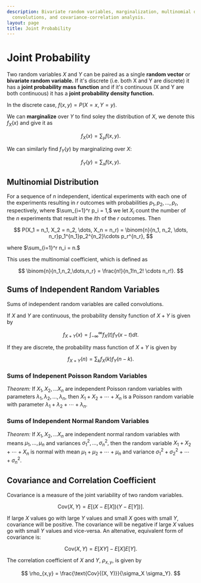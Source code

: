 ```yaml
---
description: Bivariate random variables, marginalization, multinomial distributions,
  convolutions, and covariance-correlation analysis.
layout: page
title: Joint Probability
---
```


# Joint Probability

Two random variables $X$ and $Y$ can be paired as a single **random vector** or **bivariate random variable.** If it's discrete (i.e. both X and Y are discrete) it has a **joint probability mass function** and if it's continuous (X and Y are both continuous) it has a **joint probability density function.**

In the discrete case, $f(x,y) = P(X = x, Y = y).$

We can **marginalize** over $Y$ to find soley the distribution of $X,$ we denote this $f_X(x)$ and give it as

$$  f_X(x) = \sum_y f(x, y). $$

We can similarly find $f_Y(y)$ by marginalizing over $X$:

$$  f_Y(y) = \sum_x f(x, y). $$

## Multinomial Distribution

For a sequence of $n$ independent, identical experiments with each one of the experiments resulting in $r$ outcomes with probabilities $p_1, p_2, \dots, p_r,$ respectively, where $\sum_{i=1}^r p_i = 1,$  we let $X_i$ count the number of the $n$ experiments that result in the $i$th of the $r$ outcomes. Then

$$ P(X_1 = n_1, X_2 = n_2, \dots, X_n = n_r) = \binom{n}{n_1, n_2, \dots, n_r}p_1^{n_1}p_2^{n_2}\cdots p_r^{n_r}, $$

where $\sum_{i=1}^r n_i = n.$

This uses the multinomial coefficient, which is defined as

$$ \binom{n}{n_1,n_2,\dots,n_r} = \frac{n!}{n_1!n_2! \cdots n_r!}. $$

## Sums of Independent Random Variables

Sums of independent random variables are called convolutions.

If $X$ and $Y$ are continuous, the probability density function of $X + Y$ is given by

$$ f_{X+Y}(x) = \int_{-\infty}^{\infty} f_X(t) f_Y(x - t) dt. $$

If they are discrete, the probability mass function of $X + Y$ is given by

$$ f_{X+Y}(n) = \sum_k f_X(k)f_Y(n - k). $$


### Sums of Indepenent Poisson Random Variables

*Theorem:* If $X_1, X_2, \dots X_n$ are independent Poisson random variables with parameters $\lambda_1, \lambda_2, \dots, \lambda_n,$ then $X_1 + X_2 + \cdots + X_n$ is a Poisson random variable with parameter $\lambda_1 + \lambda_2 + \cdots  + \lambda_n.$

### Sums of Independent Normal Random Variables

*Theorem:* If $X_1, X_2, \dots X_n$ are independent normal random variables with means $\mu_1, \dots, \mu_n$ and variances $\sigma_1^2, \dots, \sigma_n^2,$ then the random variable $X_1 + X_2 + \cdots + X_n$ is normal with mean $\mu_1 + \mu_2 + \cdots + \mu_n$ and variance $\sigma_1^2 + \sigma_2^2 + \cdots + \sigma_n^2.$


## Covariance and Correlation Coefficient
Covariance is a measure of the joint variability of two random variables. 

$$ \text{Cov}(X,Y) = E[(X - E[X])(Y - E[Y])]. $$

If large $X$ values go with large $Y$ values and small $X$ goes with small $Y$, covariance will be positive. The covariance will be negative if large $X$ values go with small $Y$ values and vice-versa. An altenative, equivalent form of covariance is:

$$ \text{Cov}(X,Y) = E[XY] - E[X]E[Y]. $$

The correlation coefficient of $X$ and $Y$, $\rho_{x,y},$ is given by

$$ \rho_{x,y} = \frac{\text{Cov}{(X, Y)}}{\sigma_X \sigma_Y}. $$